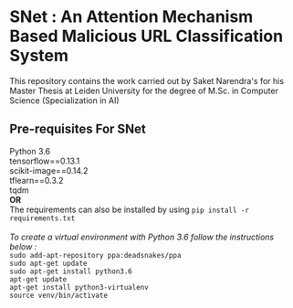 # SNet : An Attention Mechanism Based Malicious URL Classification System
This repository contains the work carried out by Saket Narendra's for his Master Thesis at Leiden University for the degree of M.Sc. in Computer Science (Specialization in AI)

**Pre-requisites For SNet** <br/>
-------------------------
Python 3.6 <br/>
tensorflow==0.13.1 <br/>
scikit-image==0.14.2 <br/>
tflearn==0.3.2 <br/>
tqdm <br/>
**OR** <br/>
The requirements can also be installed by using `pip install -r requirements.txt`<br/> <br/>
*To create a virtual environment with Python 3.6 follow the instructions below :* <br/>
`sudo add-apt-repository ppa:deadsnakes/ppa` <br/>
`sudo apt-get update` <br/>
`sudo apt-get install python3.6` <br/>
`apt-get update` <br/>
`apt-get install python3-virtualenv` <br/>
`source venv/bin/activate`<br/>

